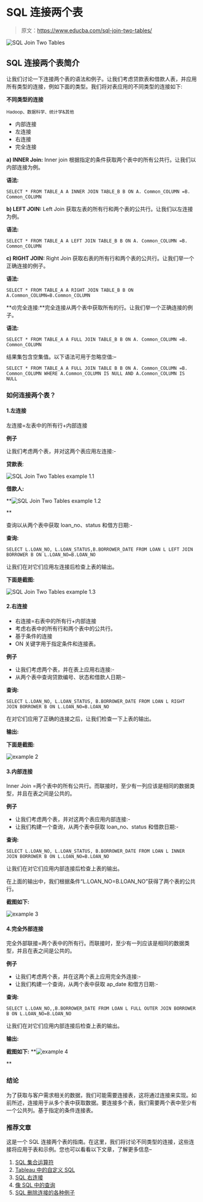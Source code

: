 # SQL 连接两个表

> 原文：<https://www.educba.com/sql-join-two-tables/>

![SQL Join Two Tables](img/ffe0ec89055b2fdde352ddb27b1230c2.png)



## SQL 连接两个表简介

让我们讨论一下连接两个表的语法和例子。让我们考虑贷款表和借款人表，并应用所有类型的连接，例如下面的类型。我们将对表应用的不同类型的连接如下:

**不同类型的连接**

<small>Hadoop、数据科学、统计学&其他</small>

*   内部连接
*   左连接
*   右连接
*   完全连接

**a) INNER Join:** Inner join 根据指定的条件获取两个表中的所有公共行。让我们以内部连接为例。

**语法:**

`SELECT * FROM TABLE_A A
INNER JOIN TABLE_B B
ON A. Common_COLUMN =B. Common_COLUMN`

**b) LEFT JOIN:** Left Join 获取左表的所有行和两个表的公共行。让我们以左连接为例。

**语法:**

`SELECT * FROM TABLE_A A
LEFT JOIN TABLE_B B
ON A. Common_COLUMN =B. Common_COLUMN`

**c) RIGHT JOIN:** Right Join 获取右表的所有行和两个表的公共行。让我们举一个正确连接的例子。

**语法:**

`SELECT * FROM TABLE_A A
RIGHT JOIN TABLE_B B
ON A.Common_COLUMN=B.Common_COLUMN`

**d)完全连接:**完全连接从两个表中获取所有的行。让我们举一个正确连接的例子。

**语法:**

`SELECT * FROM TABLE_A A
FULL JOIN TABLE_B B
ON A. Common_COLUMN =B. Common_COLUMN`

结果集包含空集值。以下语法可用于忽略空值:–

`SELECT * FROM TABLE_A A
FULL JOIN TABLE B B
ON A. Common_COLUMN =B. Common_COLUMN
WHERE A.Common_COLUMN IS NULL
AND A.Common_COLUMN IS NULL`

### 如何连接两个表？

#### 1.左连接

左连接=左表中的所有行+内部连接

**例子**

让我们考虑两个表，并对这两个表应用左连接:-

**贷款表**:

![SQL Join Two Tables example 1.1](img/ee2c191ca1375b79118b49b363bc833c.png)



**借款人:**

**![SQL Join Two Tables example 1.2](img/0f912ca8c6138e6165fb0e22e5ad5797.png)

** 

查询以从两个表中获取 loan_no、status 和借方日期:-

**查询:**

`SELECT L.LOAN_NO, L.LOAN_STATUS,B.BORROWER_DATE
FROM LOAN L LEFT JOIN BORROWER B
ON L.LOAN_NO=B.LOAN_NO`

让我们在对它们应用左连接后检查上表的输出。

**下面是截图:**

![SQL Join Two Tables example 1.3](img/c3828849c05ccdd0eba7e048d3268f12.png)



#### 2.右连接

*   右连接=右表中的所有行+内部连接
*   考虑右表中的所有行和两个表中的公共行。
*   基于条件的连接
*   ON 关键字用于指定条件和连接表。

**例子**

*   让我们考虑两个表，并在表上应用右连接:-
*   从两个表中查询贷款编号、状态和借款人日期:–

**查询:**

`SELECT L.LOAN_NO, L.LOAN_STATUS, B.BORROWER_DATE
FROM LOAN L RIGHT JOIN BORROWER B
ON L.LOAN_NO=B.LOAN_NO`

在对它们应用了正确的连接之后，让我们检查一下上表的输出。

**输出:**

**下面是截图:**

![example 2](img/ef3b642b0678d777a3b5f4afd294406a.png)



#### 3.内部连接

Inner Join =两个表中的所有公共行。而联接时，至少有一列应该是相同的数据类型，并且在表之间是公共的。

**例子**

*   让我们考虑两个表，并对这两个表应用内部连接:-
*   让我们构建一个查询，从两个表中获取 loan_no、status 和借款日期:-

**查询:**

`SELECT L.LOAN_NO, L.LOAN_STATUS, B.BORROWER_DATE
FROM LOAN L INNER JOIN BORROWER B
ON L.LOAN_NO=B.LOAN_NO`

让我们在对它们应用内部连接后检查上表的输出。

在上面的输出中，我们根据条件“L.LOAN_NO=B.LOAN_NO”获得了两个表的公共行。

**截图如下:**

![example 3](img/4fc94d0993f096dda07a87f8a1f21e7a.png)



#### 4.完全外部连接

完全外部联接=两个表中的所有行。而联接时，至少有一列应该是相同的数据类型，并且在表之间是公共的。

**例子**

*   让我们考虑两个表，并在这两个表上应用完全外连接:-
*   让我们构建一个查询，从两个表中获取 ap_date 和借方日期:-

**查询:**

`SELECT L.LOAN_NO,,B.BORROWER_DATE
FROM LOAN L FULL OUTER JOIN BORROWER B
ON L.LOAN_NO=B.LOAN_NO`

让我们在对它们应用内部连接后检查上表的输出。

**输出:**

**截图如下:** **![example 4](img/7f865b6e455381b74402016986a798a9.png)

** 

### 结论

为了获取与客户需求相关的数据，我们可能需要连接表，这将通过连接来实现。如前所述，连接用于从多个表中获取数据。要连接多个表，我们需要两个表中至少有一个公共列。基于指定的条件连接表。

### 推荐文章

这是一个 SQL 连接两个表的指南。在这里，我们将讨论不同类型的连接，这些连接将应用于表和示例。您也可以看看以下文章，了解更多信息–

1.  [SQL 集合运算符](https://www.educba.com/sql-set-operators/)
2.  [Tableau 中的自定义 SQL](https://www.educba.com/custom-sql-in-tableau/)
3.  [SQL 右连接](https://www.educba.com/sql-right-join/)
4.  [像 SQL 中的查询](https://www.educba.com/like-query-in-sql/)
5.  [SQL 删除连接的各种例子](https://www.educba.com/sql-delete-join/)





